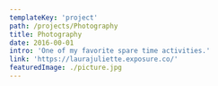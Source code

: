 ```yaml
---
templateKey: 'project'
path: /projects/Photography
title: Photography
date: 2016-00-01
intro: 'One of my favorite spare time activities.'
link: 'https://laurajuliette.exposure.co/'
featuredImage: ./picture.jpg
---
```

